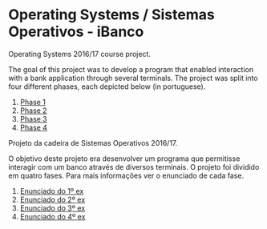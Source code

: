 # Operating Systems / Sistemas Operativos - iBanco

Operating Systems 2016/17 course project.

The goal of this project was to develop a program that enabled interaction with a bank application through several terminals.
The project was split into four different phases, each depicted below (in portuguese).

1. [Phase 1](../master/SO-enunciado-ex1-projeto-2016-17-v1.pdf)
2. [Phase 2](../master/SO-enunciado-ex2-projeto-2016-17.pdf)
3. [Phase 3](../master/SO-enunciado-ex3-projeto-2016-17.pdf)
4. [Phase 4](../master/enunciado-ex4.pdf)

Projeto da cadeira de Sistemas Operativos 2016/17.

O objetivo deste projeto era desenvolver um programa que permitisse interagir com um banco através de diversos terminais.
O projeto foi dividido em quatro fases. Para mais informações ver o enunciado de cada fase.

1. [Enunciado do 1º ex](../master/SO-enunciado-ex1-projeto-2016-17-v1.pdf)
2. [Enunciado do 2º ex](../master/SO-enunciado-ex2-projeto-2016-17.pdf)
3. [Enunciado do 3º ex](../master/SO-enunciado-ex3-projeto-2016-17.pdf)
4. [Enunciado do 4º ex](../master/enunciado-ex4.pdf)
